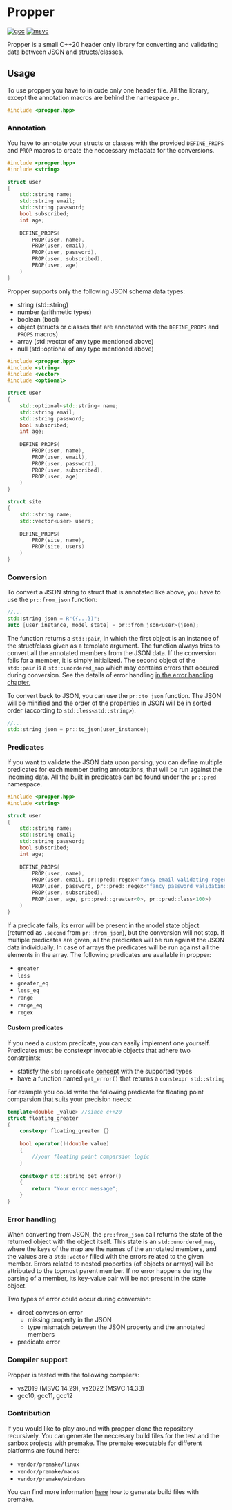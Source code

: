 # Propper

[![gcc](https://github.com/tancaj/propper/actions/workflows/gcc.yml/badge.svg)](https://github.com/tancaj/propper/actions/workflows/gcc.yml) [![msvc](https://github.com/tancaj/propper/actions/workflows/msvc.yml/badge.svg)](https://github.com/tancaj/propper/actions/workflows/msvc.yml)

Propper is a small C++20 header only library for converting and validating data between JSON and structs/classes.

## Usage

To use propper you have to inlcude only one header file. All the library, except the annotation macros are behind the namespace `pr`.
```c++
#include <propper.hpp>
```


### Annotation

You have to annotate your structs or classes with the provided `DEFINE_PROPS` and `PROP` macros to create the neccessary metadata for the conversions.
```c++
#include <propper.hpp>
#include <string>

struct user
{
    std::string name;
    std::string email;
    std::string password;
    bool subscribed;
    int age;
    
    DEFINE_PROPS(
        PROP(user, name),
        PROP(user, email),
        PROP(user, password),
        PROP(user, subscribed),
        PROP(user, age)
    )
}
```

Propper supports only the following JSON schema data types:
- string (std::string)
- number (arithmetic types)
- boolean (bool)
- object (structs or classes that are annotated with the `DEFINE_PROPS` and `PROPS` macros)
- array (std::vector of any type mentioned above)
- null (std::optional of any type mentioned above)

```c++
#include <propper.hpp>
#include <string>
#include <vector>
#include <optional>

struct user
{
    std::optional<std::string> name;
    std::string email;
    std::string password;
    bool subscribed;
    int age;
    
    DEFINE_PROPS(
        PROP(user, name),
        PROP(user, email),
        PROP(user, password),
        PROP(user, subscribed),
        PROP(user, age)
    )
}

struct site
{
    std::string name;
    std::vector<user> users;
    
    DEFINE_PROPS(
        PROP(site, name),
        PROP(site, users)
    )
}
```

### Conversion
To convert a JSON string to struct that is annotated like above, you have to use the `pr::from_json` function:
```c++
//...
std::string json = R"({...})";
auto [user_instance, model_state] = pr::from_json<user>(json);
```
The function returns a `std::pair`, in which the first object is an instance of the struct/class given as a template argument. The function always tries to convert all the annotated members from the JSON data. If the conversion fails for a member, it is simply initialized.
The second object of the `std::pair` is a `std::unordered_map` which may contains errors that occured during conversion. See the details of error handling [in the error handling chapter.](#error-handling)

To convert back to JSON, you can use the `pr::to_json` function. The JSON will be minified and the order of the properties in JSON will be in sorted order (according to `std::less<std::string>`).

```c++
//...
std::string json = pr::to_json(user_instance);
```

### Predicates
If you want to validate the JSON data upon parsing, you can define multiple predicates for each member during annotations, that will be run against the incoming data. All the built in predicates can be found under the `pr::pred` namespace. 
```c++
#include <propper.hpp>
#include <string>

struct user
{
    std::string name;
    std::string email;
    std::string password;
    bool subscribed;
    int age;
    
    DEFINE_PROPS(
        PROP(user, name),
        PROP(user, email, pr::pred::regex<"fancy email validating regex">),
        PROP(user, password, pr::pred::regex<"fancy password validating regex">),
        PROP(user, subscribed),
        PROP(user, age, pr::pred::greater<0>, pr::pred::less<100>)
    )
}
```
If a predicate fails, its error will be present in the model state object (returned as `.second` from `pr::from_json`), but the conversion will not stop. If multiple predicates are given, all the predicates will be run against the JSON data individually. In case of arrays the predicates will be run against all the elements in the array. The following predicates are available in propper:
- `greater`
- `less`
- `greater_eq`
- `less_eq`
- `range`
- `range_eq`
- `regex`
#### Custom predicates
If you need a custom predicate, you can easily implement one yourself. Predicates must be constexpr invocable objects that adhere two constraints:
- statisfy the `std::predicate` [concept](https://en.cppreference.com/w/cpp/concepts/predicate) with the supported types
- have a function named `get_error()` that returns a `constexpr std::string`
  
For example you could write the following predicate for floating point comparsion that suits your precision needs:
```c++
template<double _value> //since c++20
struct floating_greater
{
    constexpr floating_greater {}
    
    bool operator()(double value)
    {
        //your floating point comparsion logic
    }
    
    constexpr std::string get_error()
    {
        return "Your error message";
    }
}
```
### Error handling

When converting from JSON, the `pr::from_json` call returns the state of the returned object with the object itself. This state is an `std::unordered_map`, where the keys of the map are the names of the annotated members, and the values are a `std::vector` filled with the errors related to the given member. Errors related to nested properties (of objects or arrays) will be attributed to the topmost parent member. If no error happens during the parsing of a member, its key-value pair will be not present in the state object.

Two types of error could occur during conversion:
- direct conversion error 
  - missing property in the JSON
  - type mismatch between the JSON property and the annotated members
- predicate error

### Compiler support
Propper is tested with the following compilers:
- vs2019 (MSVC 14.29), vs2022 (MSVC 14.33)
- gcc10, gcc11, gcc12
 
### Contribution
If you would like to play around with propper clone the repository recursively. You can generate the neccesary build files for the test and the sanbox projects with premake. The premake executable for different platforms are found here:
- `vendor/premake/linux`
- `vendor/premake/macos`
- `vendor/premake/windows`

You can find more information [here](https://premake.github.io/docs/Using-Premake) how to generate build files with premake.



